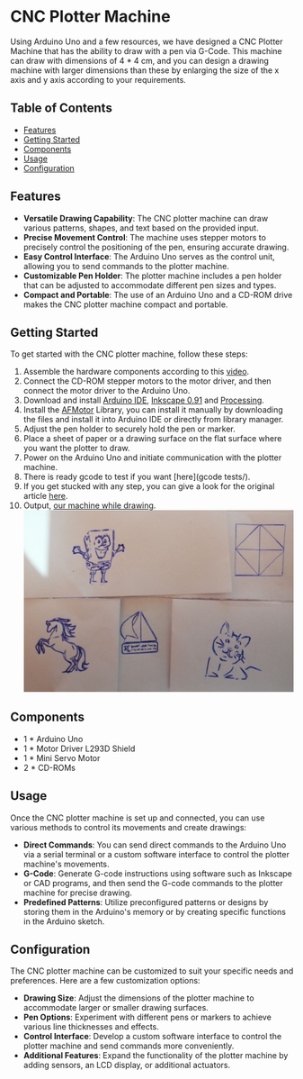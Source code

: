 # CNC Plotter Machine

Using Arduino Uno and a few resources, we have designed a CNC Plotter Machine that has the ability to draw with a pen via G-Code. This machine can draw with dimensions of 4 * 4 cm, and you can design a drawing machine with larger dimensions than these by enlarging the size of the x axis and y axis according to your requirements.

## Table of Contents

- [Features](#features)
- [Getting Started](#getting-started)
- [Components](#components)
- [Usage](#usage)
- [Configuration](#configuration)

## Features

- **Versatile Drawing Capability**: The CNC plotter machine can draw various patterns, shapes, and text based on the provided input.
- **Precise Movement Control**: The machine uses stepper motors to precisely control the positioning of the pen, ensuring accurate drawing.
- **Easy Control Interface**: The Arduino Uno serves as the control unit, allowing you to send commands to the plotter machine.
- **Customizable Pen Holder**: The plotter machine includes a pen holder that can be adjusted to accommodate different pen sizes and types.
- **Compact and Portable**: The use of an Arduino Uno and a CD-ROM drive makes the CNC plotter machine compact and portable.

## Getting Started

To get started with the CNC plotter machine, follow these steps:

1. Assemble the hardware components according to this [video](https://youtu.be/Gm6bH3p6cNQ).
2. Connect the CD-ROM stepper motors to the motor driver, and then connect the motor driver to the Arduino Uno.
3. Download and install [Arduino IDE](https://www.arduino.cc/en/software), [Inkscape 0.91](https://inkscape.org/release/inkscape-0.91/?latest=1) and [Processing](https://processing.org/download).
4. Install the [AFMotor](AFMotor.rar) Library, you can install it manually by downloading the files and install it into Arduino IDE or directly from library manager.
5. Adjust the pen holder to securely hold the pen or marker.
6. Place a sheet of paper or a drawing surface on the flat surface where you want the plotter to draw.
7. Power on the Arduino Uno and initiate communication with the plotter machine.
8. There is ready gcode to test if you want [here](gcode tests/).
8. If you get stucked with any step, you can give a look for the original article [here](https://electricdiylab.com/how-to-make-arduino-mini-cnc-plotter-machine/).
9. Output, [our machine while drawing](https://drive.google.com/file/d/1T6XbWHDwXpsRdm7keNW0uuRVcscyL0hK/view).
![output](output.jpg)

## Components

- 1 * Arduino Uno
- 1 * Motor Driver L293D Shield
- 1 * Mini Servo Motor
- 2 * CD-ROMs

## Usage

Once the CNC plotter machine is set up and connected, you can use various methods to control its movements and create drawings:

- **Direct Commands**: You can send direct commands to the Arduino Uno via a serial terminal or a custom software interface to control the plotter machine's movements.
- **G-Code**: Generate G-code instructions using software such as Inkscape or CAD programs, and then send the G-code commands to the plotter machine for precise drawing.
- **Predefined Patterns**: Utilize preconfigured patterns or designs by storing them in the Arduino's memory or by creating specific functions in the Arduino sketch.

## Configuration

The CNC plotter machine can be customized to suit your specific needs and preferences. Here are a few customization options:

- **Drawing Size**: Adjust the dimensions of the plotter machine to accommodate larger or smaller drawing surfaces.
- **Pen Options**: Experiment with different pens or markers to achieve various line thicknesses and effects.
- **Control Interface**: Develop a custom software interface to control the plotter machine and send commands more conveniently.
- **Additional Features**: Expand the functionality of the plotter machine by adding sensors, an LCD display, or additional actuators.
